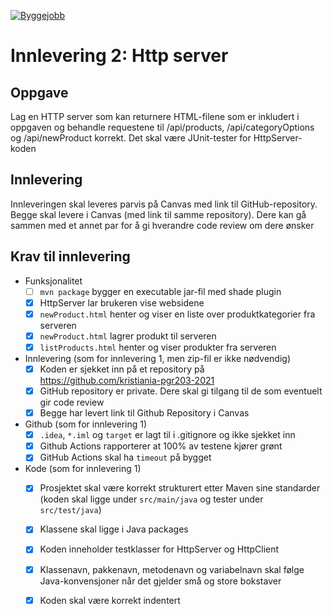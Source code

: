 [![Byggejobb](https://github.com/kristiania-pgr203-2021/pgr203-innlevering-2-mariestigen/actions/workflows/maven.yml/badge.svg)](https://github.com/kristiania-pgr203-2021/pgr203-innlevering-2-mariestigen/actions/workflows/maven.yml)
# Innlevering 2: Http server

## Oppgave

Lag en HTTP server som kan returnere HTML-filene som er inkludert i oppgaven og behandle requestene til /api/products, /api/categoryOptions og /api/newProduct korrekt. Det skal være JUnit-tester for HttpServer-koden

## Innlevering

Innleveringen skal leveres parvis på Canvas med link til GitHub-repository. Begge skal levere i Canvas (med link til
samme repository). Dere kan gå sammen med et annet par for å gi hverandre code review om dere ønsker

## Krav til innlevering

* Funksjonalitet
    * [ ] `mvn package` bygger en executable jar-fil med shade plugin
    * [x] HttpServer lar brukeren vise websidene
    * [x] `newProduct.html` henter og viser en liste over produktkategorier fra serveren
    * [x] `newProduct.html` lagrer produkt til serveren
    * [x] `listProducts.html` henter og viser produkter fra serveren
* Innlevering (som for innlevering 1, men zip-fil er ikke nødvendig)
    * [x] Koden er sjekket inn på et repository på https://github.com/kristiania-pgr203-2021
    * [x] GitHub repository er private. Dere skal gi tilgang til de som eventuelt gir code review
    * [x] Begge har levert link til Github Repository i Canvas
* Github (som for innlevering 1)
    * [x] `.idea`, `*.iml` og `target` er lagt til i .gitignore og ikke sjekket inn
    * [x] Github Actions rapporterer at 100% av testene kjører grønt
    * [x] GitHub Actions skal ha `timeout` på bygget
* Kode (som for innlevering 1)
    * [x] Prosjektet skal være korrekt strukturert etter Maven sine standarder (koden skal ligge under `src/main/java` og tester under `src/test/java`)
    * [x] Klassene skal ligge i Java packages
    * [x] Koden inneholder testklasser for HttpServer og HttpClient
    * [x] Klassenavn, pakkenavn, metodenavn og variabelnavn skal følge Java-konvensjoner når det gjelder små og store bokstaver
    * [x] Koden skal være korrekt indentert

